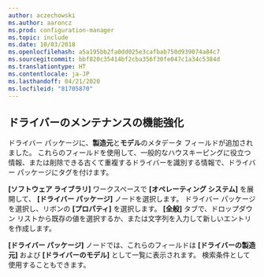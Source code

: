 ```yaml
---
author: aczechowski
ms.author: aaroncz
ms.prod: configuration-manager
ms.topic: include
ms.date: 10/03/2018
ms.openlocfilehash: a5a195bb2fa0dd025e3cafbab750d939074a84c7
ms.sourcegitcommit: bbf820c35414bf2cba356f30fe047c1a34c5384d
ms.translationtype: HT
ms.contentlocale: ja-JP
ms.lasthandoff: 04/21/2020
ms.locfileid: "81705870"
---
```

## <a name="improvements-to-driver-maintenance"></a><a name="bkmk_drivers"></a>ドライバーのメンテナンスの機能強化
<!--1358270-->

ドライバー パッケージに、**製造元**と**モデル**のメタデータ フィールドが追加されました。 これらのフィールドを使用して、一般的なハウスキーピングに役立つ情報、または削除できる古くて重複するドライバーを識別する情報で、ドライバー パッケージにタグを付けます。

**[ソフトウェア ライブラリ]** ワークスペースで **[オペレーティング システム]** を展開して、 **[ドライバー パッケージ]** ノードを選択します。 ドライバー パッケージを選択し、リボンの **[プロパティ]** を選択します。 **[全般]** タブで、ドロップダウン リストから既存の値を選択するか、または文字列を入力して新しいエントリを作成します。 

**[ドライバー パッケージ]** ノードでは、これらのフィールドは **[ドライバーの製造元]** および **[ドライバーのモデル]** として一覧に表示されます。 検索条件として使用することもできます。 


